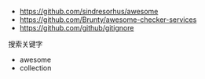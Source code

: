 - https://github.com/sindresorhus/awesome
- https://github.com/Brunty/awesome-checker-services
- https://github.com/github/gitignore

搜索关键字
- awesome
- collection
